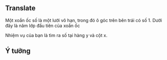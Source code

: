 ## Translate
Một xoắn ốc số là một lưới vô hạn, trong đó ô góc trên bên trái có số 1. Dưới đây là năm lớp đầu tiên của xoắn ốc

Nhiệm vụ của bạn là tìm ra số tại hàng y và cột x.

## Ý tưởng


